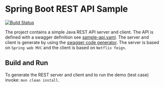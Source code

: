 # Spring Boot REST API Sample

[![Build Status](https://travis-ci.org/tux2323/springboot-swagger-sample.svg?branch=master)](https://travis-ci.org/tux2323/springboot-swagger-sample)

The project contains a simple Java REST API server and client. The API is defined with a swagger definition see [sample-api.yaml](https://github.com/tux2323/springboot-swagger-sample/blob/master/sample-api.yaml). The server and client is generate by using the [swagger code generator](https://github.com/swagger-api/swagger-codegen). The server is based on `Spring web MVC` and the client is based on `Netflix feign`.

## Build and Run

To generate the REST server and client and to run the demo (test case) invoke: `mvn clean install`.